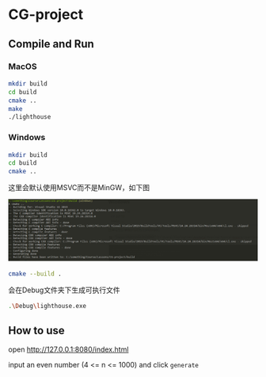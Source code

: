 # CG-project

## Compile and Run
### MacOS

```bash
mkdir build
cd build
cmake ..
make
./lighthouse
```
### Windows
```bash
mkdir build
cd build
cmake ..
```

这里会默认使用MSVC而不是MinGW，如下图

![image](image/screenshot.png)

```bash
cmake --build .
```

会在Debug文件夹下生成可执行文件

```bash
.\Debug\lighthouse.exe
```




## How to use
open http://127.0.0.1:8080/index.html

input an even number (4 <= n <= 1000) and click `generate`





